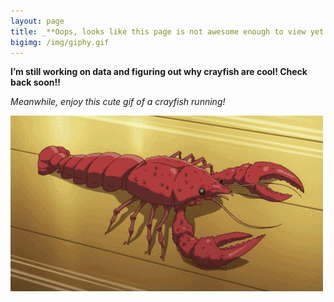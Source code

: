 ```yaml
---
layout: page
title: _**Oops, looks like this page is not awesome enough to view yet!**_ 
bigimg: /img/giphy.gif
---
```


**I’m still working on data and figuring out why crayfish are cool! Check back soon!!** 

_Meanwhile, enjoy this cute gif of a crayfish running!_

![Cute crayfish](/img/giphy1.gif)

